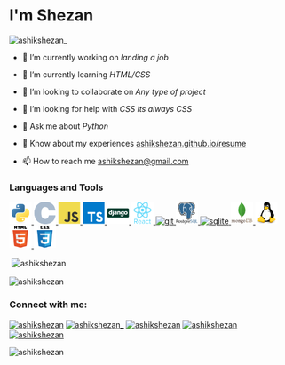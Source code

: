 <!-- 
file: README.md
version: 2.0
genrated_by: https://rahuldkjain.github.io/gh-profile-readme-generator/
edited_by: ashikshezan
date: 5th-Feb-2021
 -->

<h1>I'm Shezan</h1>
<p align="left"> <a href="https://twitter.com/ashikshezan_" target="blank"><img src="https://img.shields.io/twitter/follow/ashikshezan_?logo=twitter&style=for-the-badge" alt="ashikshezan_" /></a> </p>

- 🔭 I’m currently working on *landing a job*

- 🌱 I’m currently learning *HTML/CSS*

- 👯 I’m looking to collaborate on *Any type of project*

- 🤝 I’m looking for help with *CSS its always CSS*

- 💬 Ask me about *Python*


- 📄 Know about my experiences [ashikshezan.github.io/resume](https://ashikshezan.github.io/resume)

- 📫 How to reach me ashikshezan@gmail.com



<h3 align="left">Languages and Tools</h3>
<p align="left"> 
<a href="https://www.python.org" target="_blank"> <img src="https://raw.githubusercontent.com/devicons/devicon/master/icons/python/python-original.svg" alt="python" width="40" height="40"/> </a>
<a href="https://www.cprogramming.com/" target="_blank"> <img src="https://raw.githubusercontent.com/devicons/devicon/master/icons/c/c-original.svg" alt="c" width="40" height="40"/> </a> 
<a href="https://developer.mozilla.org/en-US/docs/Web/JavaScript" target="_blank"> <img src="https://raw.githubusercontent.com/devicons/devicon/master/icons/javascript/javascript-original.svg" alt="javascript" width="40" height="40"/> </a> 
<a href="https://www.typescriptlang.org/" target="_blank"> <img src="https://raw.githubusercontent.com/devicons/devicon/master/icons/typescript/typescript-original.svg" alt="typescript" width="40" height="40"/> </a> 
<a href="https://www.djangoproject.com/" target="_blank"> <img src="https://raw.githubusercontent.com/devicons/devicon/master/icons/django/django-original.svg" alt="django" width="40" height="40"/> </a> 
<a href="https://reactjs.org/" target="_blank"> <img src="https://raw.githubusercontent.com/devicons/devicon/master/icons/react/react-original-wordmark.svg" alt="react" width="40" height="40"/> </a> 
<a href="https://git-scm.com/" target="_blank"> <img src="https://www.vectorlogo.zone/logos/git-scm/git-scm-icon.svg" alt="git" width="40" height="40"/> </a> 
<a href="https://www.postgresql.org" target="_blank"> <img src="https://raw.githubusercontent.com/devicons/devicon/master/icons/postgresql/postgresql-original-wordmark.svg" alt="postgresql" width="40" height="40"/> </a> 
<a href="https://www.sqlite.org/" target="_blank"> <img src="https://www.vectorlogo.zone/logos/sqlite/sqlite-icon.svg" alt="sqlite" width="40" height="40"/> </a> 
<a href="https://www.mongodb.com/" target="_blank"> <img src="https://raw.githubusercontent.com/devicons/devicon/master/icons/mongodb/mongodb-original-wordmark.svg" alt="mongodb" width="40" height="40"/> </a> 
<a href="https://www.linux.org/" target="_blank"> <img src="https://raw.githubusercontent.com/devicons/devicon/master/icons/linux/linux-original.svg" alt="linux" width="40" height="40"/> </a> 
<a href="https://www.w3.org/html/" target="_blank"> <img src="https://raw.githubusercontent.com/devicons/devicon/master/icons/html5/html5-original-wordmark.svg" alt="html5" width="40" height="40"/> </a> 
<a href="https://www.w3schools.com/css/" target="_blank"> <img src="https://raw.githubusercontent.com/devicons/devicon/master/icons/css3/css3-original-wordmark.svg" alt="css3" width="40" height="40"/> </a> 
</p>


<p>&nbsp;<img align="center" src="https://github-readme-stats.vercel.app/api?username=ashikshezan&show_icons=true&locale=en" alt="ashikshezan" /></p> 

<p><img align="center" src="https://github-readme-streak-stats.herokuapp.com/?user=ashikshezan&" alt="ashikshezan" /></p> 

<h3 align="left">Connect with me:</h3>
<p align="left">
<a href="https://dev.to/ashikshezan" target="blank"><img align="center" src="https://cdn.jsdelivr.net/npm/simple-icons@3.0.1/icons/dev-dot-to.svg" alt="ashikshezan" height="30" width="40" /></a>
<a href="https://twitter.com/ashikshezan_" target="blank"><img align="center" src="https://cdn.jsdelivr.net/npm/simple-icons@3.0.1/icons/twitter.svg" alt="ashikshezan_" height="30" width="40" /></a>
<a href="https://linkedin.com/in/ashikshezan" target="blank"><img align="center" src="https://cdn.jsdelivr.net/npm/simple-icons@3.0.1/icons/linkedin.svg" alt="ashikshezan" height="30" width="40" /></a>
<a href="https://codesandbox.com/ashikshezan" target="blank"><img align="center" src="https://cdn.jsdelivr.net/npm/simple-icons@3.0.1/icons/codesandbox.svg" alt="ashikshezan" height="30" width="40" /></a>
<a href="https://fb.com/ashikshezan" target="blank"><img align="center" src="https://cdn.jsdelivr.net/npm/simple-icons@3.0.1/icons/facebook.svg" alt="ashikshezan" height="30" width="40" /></a>
</p>

<p align="left"> <img src="https://komarev.com/ghpvc/?username=ashikshezan&label=Profile%20views&color=0e75b6&style=flat" alt="ashikshezan" /> </p>
